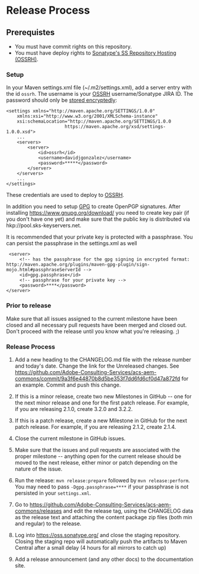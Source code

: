 # Release Process

## Prerequistes

* You must have commit rights on this repository.
* You must have deploy rights to [Sonatype's SS Repository Hosting (OSSRH)][OSSRH].

### Setup

In your Maven settings.xml file (~/.m2/settings.xml), add a server entry with the id `ossrh`. The username is your [OSSRH][OSSRH] username/Sonatype JIRA ID.
The password should only be [stored encryptedly](http://maven.apache.org/guides/mini/guide-encryption.html#How_to_encrypt_server_passwords):

    <settings xmlns="http://maven.apache.org/SETTINGS/1.0.0"
        xmlns:xsi="http://www.w3.org/2001/XMLSchema-instance"
        xsi:schemaLocation="http://maven.apache.org/SETTINGS/1.0.0
                          https://maven.apache.org/xsd/settings-1.0.0.xsd">
        ...
        <servers>
            <server>
                <id>ossrh</id>
                <username>davidjgonzalez</username>
                <password>*****</password>
            </server>
        </servers>
        ...
    </settings>

These credentials are used to deploy to [OSSRH][OSSRH].

In addition you need to setup [GPG](https://central.sonatype.org/pages/working-with-pgp-signatures.html) to create OpenPGP signatures. After installing https://www.gnupg.org/download/ you need to create key pair (if you don't have one yet) and make sure that the public key is distributed via hkp://pool.sks-keyservers.net.

It is recommended that your private key is protected with a passphrase. You can persist the passphrase in the settings.xml as well

     <server>
         <!-- has the passphrase for the gpg signing in encrypted format: http://maven.apache.org/plugins/maven-gpg-plugin/sign-mojo.html#passphraseServerId -->
         <id>gpg.passphrase</id>
         <!-- passphrase for your private key -->
         <password>****</password>
    </server>

### Prior to release

Make sure that all issues assigned to the current milestone have been closed and all necessary pull requests have been merged and closed out.  Don't proceed with the release until you know what you're releasing. ;)

### Release Process

1. Add a new heading to the CHANGELOG.md file with the release number and today's date. Change the link for the Unreleased changes. See https://github.com/Adobe-Consulting-Services/acs-aem-commons/commit/9a3f6e44870b8d5be353f7dd6fd6cf0d47a872fd for an example. Commit and push this change.

2. If this is a minor release, create two new Milestones in GitHub -- one for the next minor release and one for the first patch release. For example,
if you are releasing 2.1.0, create 3.2.0 and 3.2.2.

3. If this is a patch release, create a new Milestone in GitHub for the next patch release. For example, if you are releasing 2.1.2, create 2.1.4.

4. Close the current milestone in GitHub issues.

5. Make sure that the issues and pull requests are associated with the proper milestone -- anything open for the current release should be moved to the next release, either minor or patch depending on the nature of the issue.

6. Run the release: `mvn release:prepare` followed by `mvn release:perform`. You may need to pass `-Dgpg.passphrase=****` if your passphrase is not persisted in your `settings.xml`.

7. Go to https://github.com/Adobe-Consulting-Services/acs-aem-commons/releases and edit the release tag, using the CHANGELOG data as the release text and attaching the content package zip files (both min and regular) to the release.

8. Log into https://oss.sonatype.org/ and close the staging repository. Closing the staging repo will automatically push the artifacts to Maven Central after a small delay (4 hours for all mirrors to catch up)

9. Add a release announcement (and any other docs) to the documentation site.

[OSSRH]: https://central.sonatype.org/pages/ossrh-guide.html
